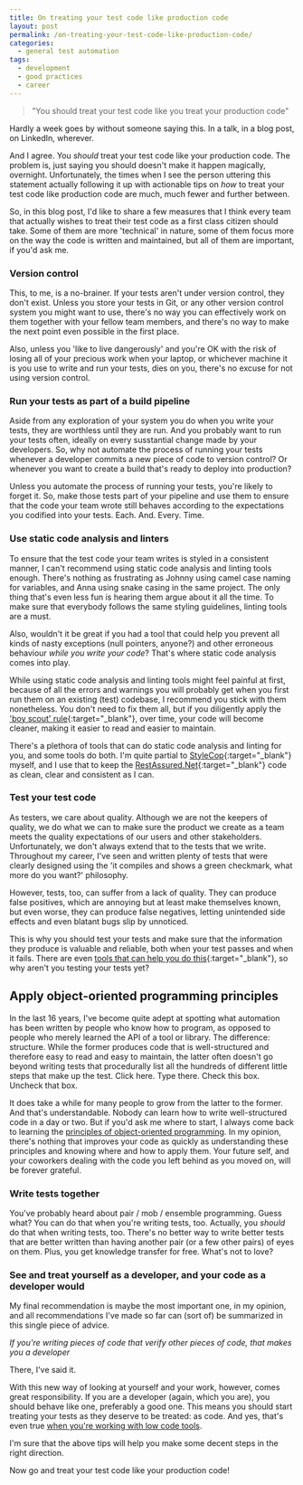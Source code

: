 ```yaml
---
title: On treating your test code like production code
layout: post
permalink: /on-treating-your-test-code-like-production-code/
categories:
  - general test automation
tags:
  - development
  - good practices
  - career
---
```

> "You should treat your test code like you treat your production code"

Hardly a week goes by without someone saying this. In a talk, in a blog post, on LinkedIn, wherever.

And I agree. You _should_ treat your test code like your production code. The problem is, just saying you should doesn't make it happen magically, overnight. Unfortunately, the times when I see the person uttering this statement actually following it up with actionable tips on _how_ to treat your test code like production code are much, much fewer and further between.

So, in this blog post, I'd like to share a few measures that I think every team that actually wishes to treat their test code as a first class citizen should take. Some of them are more 'technical' in nature, some of them focus more on the way the code is written and maintained, but all of them are important, if you'd ask me.

### Version control
This, to me, is a no-brainer. If your tests aren't under version control, they don't exist. Unless you store your tests in Git, or any other version control system you might want to use, there's no way you can effectively work on them together with your fellow team members, and there's no way to make the next point even possible in the first place.

Also, unless you 'like to live dangerously' and you're OK with the risk of losing all of your precious work when your laptop, or whichever machine it is you use to write and run your tests, dies on you, there's no excuse for not using version control.

### Run your tests as part of a build pipeline
Aside from any exploration of your system you do when you write your tests, they are worthless until they are run. And you probably want to run your tests often, ideally on every susstantial change made by your developers. So, why not automate the process of running your tests whenever a developer commits a new piece of code to version control? Or whenever you want to create a build that's ready to deploy into production?

Unless you automate the process of running your tests, you're likely to forget it. So, make those tests part of your pipeline and use them to ensure that the code your team wrote still behaves according to the expectations you codified into your tests. Each. And. Every. Time.

### Use static code analysis and linters
To ensure that the test code your team writes is styled in a consistent manner, I can't recommend using static code analysis and linting tools enough. There's nothing as frustrating as Johnny using camel case naming for variables, and Anna using snake casing in the same project. The only thing that's even less fun is hearing them argue about it all the time. To make sure that everybody follows the same styling guidelines, linting tools are a must.

Also, wouldn't it be great if you had a tool that could help you prevent all kinds of nasty exceptions (null pointers, anyone?) and other erroneous behaviour _while you write your code_? That's where static code analysis comes into play.

While using static code analysis and linting tools might feel painful at first, because of all the errors and warnings you will probably get when you first run them on an existing (test) codebase, I recommend you stick with them nonetheless. You don't need to fix them all, but if you diligently apply the ['boy scout' rule](https://matheus.ro/2017/12/11/clean-code-boy-scout-rule/){:target="_blank"}, over time, your code will become cleaner, making it easier to read and easier to maintain.

There's a plethora of tools that can do static code analysis and linting for you, and some tools do both. I'm quite partial to [StyleCop](https://github.com/DotNetAnalyzers/StyleCopAnalyzers){:target="_blank"} myself, and I use that to keep the [RestAssured.Net](https://github.com/basdijkstra/rest-assured-net){:target="_blank"} code as clean, clear and consistent as I can.

### Test your test code
As testers, we care about quality. Although we are not the keepers of quality, we do what we can to make sure the product we create as a team meets the quality expectations of our users and other stakeholders. Unfortunately, we don't always extend that to the tests that we write. Throughout my career, I've seen and written plenty of tests that were clearly designed using the 'it compiles and shows a green checkmark, what more do you want?' philosophy.

However, tests, too, can suffer from a lack of quality. They can produce false positives, which are annoying but at least make themselves known, but even worse, they can produce false negatives, letting unintended side effects and even blatant bugs slip by unnoticed.

This is why you should test your tests and make sure that the information they produce is valuable and reliable, both when your test passes and when it fails. There are even [tools that can help you do this](https://www.youtube.com/watch?v=iSDJ6iWWvcs){:target="_blank"}, so why aren't you testing your tests yet?

## Apply object-oriented programming principles
In the last 16 years, I've become quite adept at spotting what automation has been written by people who know how to program, as opposed to people who merely learned the API of a tool or library. The difference: structure. While the former produces code that is well-structured and therefore easy to read and easy to maintain, the latter often doesn't go beyond writing tests that procedurally list all the hundreds of different little steps that make up the test. Click here. Type there. Check this box. Uncheck that box.

It does take a while for many people to grow from the latter to the former. And that's understandable. Nobody can learn how to write well-structured code in a day or two. But if you'd ask me where to start, I always come back to learning the [principles of object-oriented programming](/the-four-pillars-of-object-oriented-programming-part-1-encapsulation/). In my opinion, there's nothing that improves your code as quickly as understanding these principles and knowing where and how to apply them. Your future self, and your coworkers dealing with the code you left behind as you moved on, will be forever grateful.

### Write tests together
You've probably heard about pair / mob / ensemble programming. Guess what? You can do that when you're writing tests, too. Actually, you _should_ do that when writing tests, too. There's no better way to write better tests that are better written than having another pair (or a few other pairs) of eyes on them. Plus, you get knowledge transfer for free. What's not to love?

### See and treat yourself as a developer, and your code as a developer would
My final recommendation is maybe the most important one, in my opinion, and all recommendations I've made so far can (sort of) be summarized in this single piece of advice.

_If you're writing pieces of code that verify other pieces of code, that makes you a developer_

There, I've said it.

With this new way of looking at yourself and your work, however, comes great responsibility. If you are a developer (again, which you are), you should behave like one, preferably a good one. This means you should start treating your tests as they deserve to be treated: as code. And yes, that's even true [when you're working with low code tools](https://www.ontestautomation.com/on-codeless-automation-or-rather-on-abstraction-layers/).

I'm sure that the above tips will help you make some decent steps in the right direction.

Now go and treat your test code like your production code!